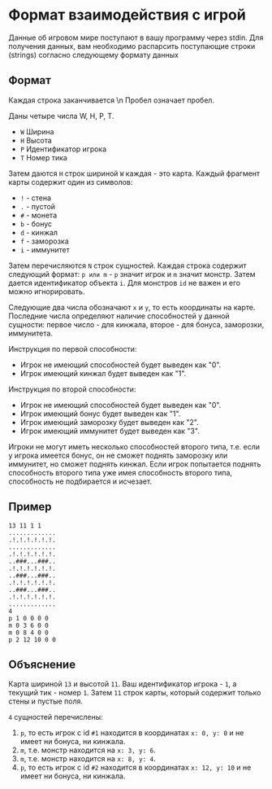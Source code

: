# Формат взаимодействия с игрой

Данные об игровом мире поступают в вашу программу через stdin. Для получения данных, вам необходимо распарсить поступающие строки (strings) согласно следующему формату данных

## Формат

Каждая строка заканчивается \n Пробел означает пробел.

Даны четыре числа W, H, P, T.
- `W` Ширина
- `H` Высота
- `P` Идентификатор игрока
- `T` Номер тика

Затем даются `H` строк шириной `W` каждая - это карта. Каждый фрагмент карты содержит один из символов:
- `!` - стена
- `.` - пустой
- `#` - монета
- `b` - бонус
- `d` - кинжал
- `f` - заморозка
- `i` - иммунитет

Затем перечисляются `N` строк сущностей. Каждая строка содержит следующий формат: `p или m` - `p` значит игрок и `m` значит монстр. Затем дается идентификатор объекта `i`. Для монстров `id` не важен и его можно игнорировать.

Следующие два числа обозначают `x` и `y`, то есть координаты на карте. Последние числа определяют наличие способностей у данной сущности: первое число - для кинжала, второе - для бонуса, заморозки, иммунитета.

Инструкция по первой способности:
- Игрок не имеющий способностей будет выведен как "0".
- Игрок имеющий кинжал будет выведен как "1".

Инструкция по второй способности:
- Игрок не имеющий способностей будет выведен как "0".
- Игрок имеющий бонус будет выведен как "1".
- Игрок имеющий заморозку будет выведен как "2".
- Игрок имеющий иммунитет будет выведен как "3".

Игроки не могут иметь несколько способностей второго типа, т.е. если у игрока имеется бонус, он не сможет поднять заморозку или иммунитет, но сможет поднять кинжал. Если игрок попытается поднять способность второго типа уже имея способность второго типа, способность не подбирается и исчезает.

## Пример

```
13 11 1 1
.............
.!.!.!.!.!.!.
.............
.!.!.!.!.!.!.
..###...###..
.!.!.!.!.!.!.
..###...###..
.!.!.!.!.!.!.
..###...###..
.!.!.!.!.!.!.
.............
4
p 1 0 0 0 0
m 0 3 6 0 0
m 0 8 4 0 0
p 2 12 10 0 0
```

## Объяснение

Карта шириной `13` и высотой `11`. Ваш идентификатор игрока - `1`, а текущий тик - номер `1`. Затем `11` строк карты, который содержит только стены и пустые поля.

`4` сущностей перечислены:
1. `p`, то есть игрок с id `#1` находится в координатах `x: 0, y: 0` и не имеет ни бонуса, ни кинжала.
2. `m`, т.е. монстр находится на `x: 3, y: 6`.
3. `m`, т.е. монстр находится на `x: 8, y: 4`.
4. `p`, то есть игрок с id `#2` находится в координатах `x: 12, y: 10` и не имеет ни бонуса, ни кинжала.
